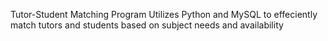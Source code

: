 Tutor-Student Matching Program
Utilizes Python and MySQL to effeciently match tutors and students based on subject needs and availability
